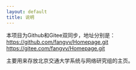 ```yaml
---
layout: default
title: 说明
---
```


本项目为Github和Gitee双同步，地址分别是：
https://github.com/fangvv/Homepage.git
https://gitee.com/fangvv/Homepage.git

主要用来存放北京交通大学系统与网络研究组的主页。